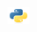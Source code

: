 <img align="center" alt="Python" height="30" width="40" src="https://raw.githubusercontent.com/devicons/devicon/master/icons/python/python-original.svg">
